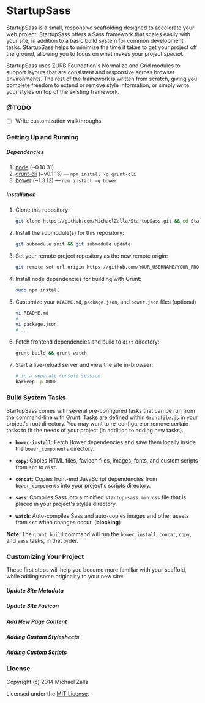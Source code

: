 # StartupSass

StartupSass is a small, responsive scaffolding designed to accelerate your web project. StartupSass offers a Sass framework that scales easily with your site, in addition to a basic build system for common development tasks. StartupSass helps to minimize the time it takes to get your project off the ground, allowing you to focus on what makes your project *special*.

StartupSass uses ZURB Foundation's Normalize and Grid modules to support layouts that are consistent and responsive across browser environments. The rest of the framework is written from scratch, giving you complete freedom to extend or remove style information, or simply write your styles on top of the existing framework.

### @TODO

- [ ] Write customization walkthroughs

### Getting Up and Running
	
##### Dependencies

1. [node](http://nodejs.org/) (~0.10.31)
2. [grunt-cli](http://gruntjs.com/getting-started#installing-the-cli) (~v0.1.13) — `npm install -g grunt-cli`
3. [bower](http://bower.io/#install-bower) (~1.3.12) — `npm install -g bower`

##### Installation

1. Clone this repository:
	
	```bash
	git clone https://github.com/MichaelZalla/StartupSass.git && cd StartupSass
	```

2. Install the submodule(s) for this repository:
	
	```bash
	git submodule init && git submodule update
	```

3. Set your remote project repository as the new remote origin:
	
	```bash
	git remote set-url origin https://github.com/YOUR_USERNAME/YOUR_PROJECT.git
	```

4. Install node dependencies for building with Grunt:
	
	```bash
	sudo npm install
	```

5. Customize your `README.md`, `package.json`, and `bower.json` files (optional)
	
	```bash
	vi README.md
	# ...
	vi package.json
	# ...
	```

6. Fetch frontend dependencies and build to `dist` directory:
	
	```bash
	grunt build && grunt watch
	```

7. Start a live-reload server and view the site in-browser:
	
	```bash
	# in a separate console session
	barkeep -p 8000
	```

### Build System Tasks

StartupSass comes with several pre-configured tasks that can be run from the command-line with Grunt. Tasks are defined within `Gruntfile.js` in your project's root directory. You may want to re-configure or remove certain tasks to fit the needs of your project (in addition to adding new tasks).

- **`bower:install`**: Fetch Bower dependencies and save them locally inside the `bower_components` directory.

- **`copy`**: Copies HTML files, favicon files, images, fonts, and custom scripts from `src` to `dist`.

- **`concat`**: Copies front-end JavaScript dependencies from `bower_components` into your project's scripts directory.

- **`sass`**: Compiles Sass into a minified `startup-sass.min.css` file that is placed in your project's styles directory.

- **`watch`**: Auto-compiles Sass and auto-copies images and other assets from `src` when changes occur. (**blocking**)

**Note**: The `grunt build` command will run the `bower:install`, `concat`, `copy`, and `sass` tasks, in that order.

### Customizing Your Project

These first steps will help you become more familiar with your scaffold, while
adding some originality to your new site:

##### Update Site Metadata


##### Update Site Favicon


##### Add New Page Content


##### Adding Custom Stylesheets


##### Adding Custom Scripts


<!---
helps your development efforts kick off on the right foo

starts your website off on the right foot 

StartupSass is a small, responsive website scaffolding designed to jump-start
front-end development. StartupSass gets your project 

allowing you to spend less time configuring a build system
or
-->

### License

Copyright (c) 2014 Michael Zalla

Licensed under the [MIT License](http://opensource.org/licenses/MIT).